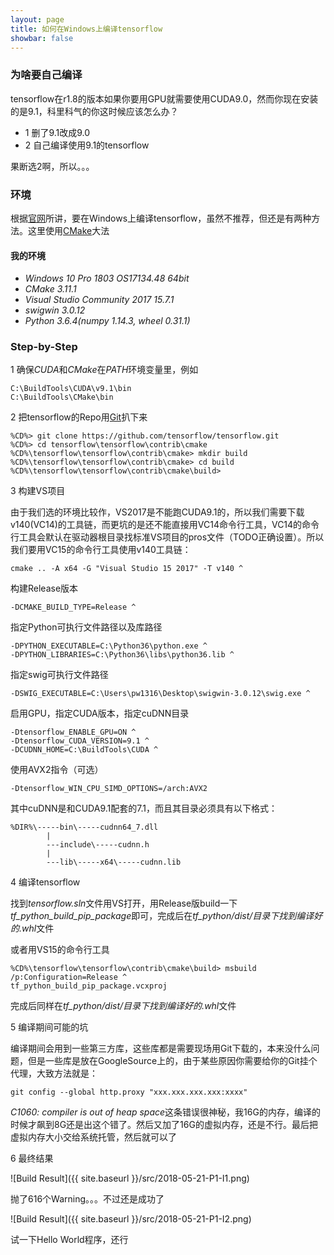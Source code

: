 ```yaml
---
layout: page
title: 如何在Windows上编译tensorflow
showbar: false
---
```


### 为啥要自己编译

tensorflow在r1.8的版本如果你要用GPU就需要使用CUDA9.0，然而你现在安装的是9.1，科里科气的你这时候应该怎么办？

- 1 删了9.1改成9.0
- 2 自己编译使用9.1的tensorflow

果断选2啊，所以。。。

### 环境

根据[官网](https://www.tensorflow.org/install/install_sources)所讲，要在Windows上编译tensorflow，虽然不推荐，但还是有两种方法。这里使用[CMake](https://github.com/tensorflow/tensorflow/tree/master/tensorflow/contrib/cmake)大法

#### 我的环境

- *Windows 10 Pro 1803 OS17134.48 64bit*
- *CMake 3.11.1*
- *Visual Studio Community 2017 15.7.1*
- *swigwin 3.0.12*
- *Python 3.6.4(numpy 1.14.3, wheel 0.31.1)*

### Step-by-Step

1 确保*CUDA*和*CMake*在*PATH*环境变量里，例如

```
C:\BuildTools\CUDA\v9.1\bin
C:\BuildTools\CMake\bin
```

2 把tensorflow的Repo用[Git](https://git-scm.com)扒下来

```
%CD%> git clone https://github.com/tensorflow/tensorflow.git
%CD%> cd tensorflow\tensorflow\contrib\cmake
%CD%\tensorflow\tensorflow\contrib\cmake> mkdir build
%CD%\tensorflow\tensorflow\contrib\cmake> cd build
%CD%\tensorflow\tensorflow\contrib\cmake\build>
```

3 构建VS项目

由于我们选的环境比较作，VS2017是不能跑CUDA9.1的，所以我们需要下载v140(VC14)的工具链，而更坑的是还不能直接用VC14命令行工具，VC14的命令行工具会默认在驱动器根目录找标准VS项目的pros文件（TODO正确设置）。所以我们要用VC15的命令行工具使用v140工具链：

```
cmake .. -A x64 -G "Visual Studio 15 2017" -T v140 ^
```

构建Release版本

```
-DCMAKE_BUILD_TYPE=Release ^
```

指定Python可执行文件路径以及库路径

```
-DPYTHON_EXECUTABLE=C:\Python36\python.exe ^
-DPYTHON_LIBRARIES=C:\Python36\libs\python36.lib ^
```

指定swig可执行文件路径

```
-DSWIG_EXECUTABLE=C:\Users\pw1316\Desktop\swigwin-3.0.12\swig.exe ^
```

启用GPU，指定CUDA版本，指定cuDNN目录

```
-Dtensorflow_ENABLE_GPU=ON ^
-Dtensorflow_CUDA_VERSION=9.1 ^
-DCUDNN_HOME=C:\BuildTools\CUDA ^
```

使用AVX2指令（可选）

```
-Dtensorflow_WIN_CPU_SIMD_OPTIONS=/arch:AVX2
```

其中cuDNN是和CUDA9.1配套的7.1，而且其目录必须具有以下格式：

```
%DIR%\-----bin\-----cudnn64_7.dll
        |
        ---include\-----cudnn.h
        |
        ---lib\-----x64\-----cudnn.lib
```

4 编译tensorflow

找到*tensorflow.sln*文件用VS打开，用Release版build一下*tf_python_build_pip_package*即可，完成后在*tf_python/dist/*目录下找到编译好的*.whl*文件

或者用VS15的命令行工具

```
%CD%\tensorflow\tensorflow\contrib\cmake\build> msbuild /p:Configuration=Release ^
tf_python_build_pip_package.vcxproj
```

完成后同样在*tf_python/dist/*目录下找到编译好的*.whl*文件

5 编译期间可能的坑

编译期间会用到一些第三方库，这些库都是需要现场用Git下载的，本来没什么问题，但是一些库是放在GoogleSource上的，由于某些原因你需要给你的Git挂个代理，大致方法就是：

```
git config --global http.proxy "xxx.xxx.xxx.xxx:xxxx"
```

*C1060: compiler is out of heap space*这条错误很神秘，我16G的内存，编译的时候才飙到8G还是出这个错了。然后又加了16G的虚拟内存，还是不行。最后把虚拟内存大小交给系统托管，然后就可以了

6 最终结果

![Build Result]({{ site.baseurl }}/src/2018-05-21-P1-I1.png)

抛了616个Warning。。。不过还是成功了

![Build Result]({{ site.baseurl }}/src/2018-05-21-P1-I2.png)

试一下Hello World程序，还行
